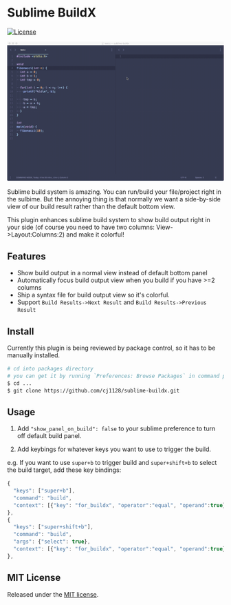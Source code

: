 # Sublime BuildX

[![License](http://img.shields.io/badge/license-MIT-blue.svg?style=flat-square)](http://mit-license.org/2016)

![](./demo.gif)

Sublime build system is amazing. You can run/build your file/project right in the sulbime. But the annoying thing is that normally we want a side-by-side view of our build result rather than the default bottom view.

This plugin enhances sublime build system to show build output right in your side (of course you need to have two columns: View->Layout:Columns:2) and make it colorful!

## Features

- Show build output in a normal view instead of default bottom panel
- Automatically focus build output view when you build if you have >=2 columns
- Ship a syntax file for build output view so it's colorful.
- Support `Build Results->Next Result` and `Build Results->Previous Result`

## Install

Currently this plugin is being reviewed by package control, so it has to be manually installed.

```bash
# cd into packages directory
# you can get it by running `Preferences: Browse Packages` in command palette
$ cd ...
$ git clone https://github.com/cj1128/sublime-buildx.git
```

## Usage

1. Add `"show_panel_on_build": false` to your sublime preference to turn off default build panel.

2. Add keybings for whatever keys you want to use to trigger the build.

e.g. If you want to use `super+b` to trigger build and `super+shift+b` to select the build target, add these key bindings:

```js
{
  "keys": ["super+b"],
  "command": "build",
  "context": [{"key": "for_buildx", "operator":"equal", "operand":true}]
},
{
  "keys": ["super+shift+b"],
  "command": "build",
  "args": {"select": true},
  "context": [{"key": "for_buildx", "operator":"equal", "operand":true}]
},
```

## MIT License

Released under the [MIT license](http://mit-license.org/2020).
